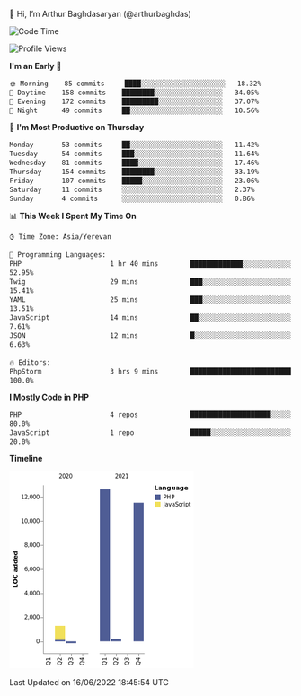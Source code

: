 👋 Hi, I’m Arthur Baghdasaryan (@arthurbaghdas)


<!--START_SECTION:waka-->
![Code Time](http://img.shields.io/badge/Code%20Time-0%20secs-blue)

![Profile Views](http://img.shields.io/badge/Profile%20Views-0-blue)

**I'm an Early 🐤** 

```text
🌞 Morning    85 commits     ████░░░░░░░░░░░░░░░░░░░░░   18.32% 
🌆 Daytime    158 commits    ████████░░░░░░░░░░░░░░░░░   34.05% 
🌃 Evening    172 commits    █████████░░░░░░░░░░░░░░░░   37.07% 
🌙 Night      49 commits     ██░░░░░░░░░░░░░░░░░░░░░░░   10.56%

```
📅 **I'm Most Productive on Thursday** 

```text
Monday       53 commits     ██░░░░░░░░░░░░░░░░░░░░░░░   11.42% 
Tuesday      54 commits     ███░░░░░░░░░░░░░░░░░░░░░░   11.64% 
Wednesday    81 commits     ████░░░░░░░░░░░░░░░░░░░░░   17.46% 
Thursday     154 commits    ████████░░░░░░░░░░░░░░░░░   33.19% 
Friday       107 commits    █████░░░░░░░░░░░░░░░░░░░░   23.06% 
Saturday     11 commits     ░░░░░░░░░░░░░░░░░░░░░░░░░   2.37% 
Sunday       4 commits      ░░░░░░░░░░░░░░░░░░░░░░░░░   0.86%

```


📊 **This Week I Spent My Time On** 

```text
⌚︎ Time Zone: Asia/Yerevan

💬 Programming Languages: 
PHP                      1 hr 40 mins        █████████████░░░░░░░░░░░░   52.95% 
Twig                     29 mins             ███░░░░░░░░░░░░░░░░░░░░░░   15.41% 
YAML                     25 mins             ███░░░░░░░░░░░░░░░░░░░░░░   13.51% 
JavaScript               14 mins             ██░░░░░░░░░░░░░░░░░░░░░░░   7.61% 
JSON                     12 mins             █░░░░░░░░░░░░░░░░░░░░░░░░   6.63%

🔥 Editors: 
PhpStorm                 3 hrs 9 mins        █████████████████████████   100.0%

```

**I Mostly Code in PHP** 

```text
PHP                      4 repos             ████████████████████░░░░░   80.0% 
JavaScript               1 repo              █████░░░░░░░░░░░░░░░░░░░░   20.0%

```


**Timeline**

![Chart not found](https://raw.githubusercontent.com/arthurbaghdas/arthurbaghdas/main/charts/bar_graph.png) 


 Last Updated on 16/06/2022 18:45:54 UTC
<!--END_SECTION:waka-->
